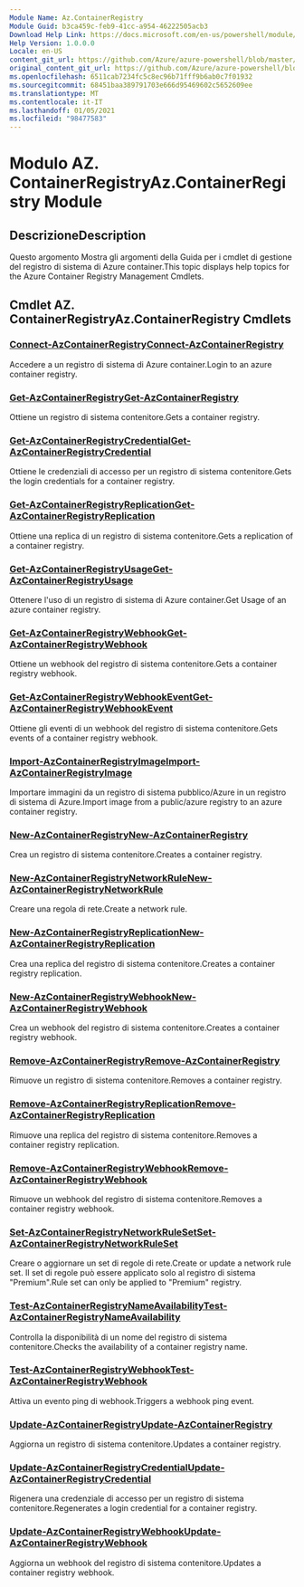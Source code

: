 ```yaml
---
Module Name: Az.ContainerRegistry
Module Guid: b3ca459c-feb9-41cc-a954-46222505acb3
Download Help Link: https://docs.microsoft.com/en-us/powershell/module/az.containerregistry
Help Version: 1.0.0.0
Locale: en-US
content_git_url: https://github.com/Azure/azure-powershell/blob/master/src/ContainerRegistry/ContainerRegistry/help/Az.ContainerRegistry.md
original_content_git_url: https://github.com/Azure/azure-powershell/blob/master/src/ContainerRegistry/ContainerRegistry/help/Az.ContainerRegistry.md
ms.openlocfilehash: 6511cab7234fc5c8ec96b71fff9b6ab0c7f01932
ms.sourcegitcommit: 68451baa389791703e666d95469602c5652609ee
ms.translationtype: MT
ms.contentlocale: it-IT
ms.lasthandoff: 01/05/2021
ms.locfileid: "98477583"
---
```

# <span data-ttu-id="80a0e-101">Modulo AZ. ContainerRegistry</span><span class="sxs-lookup"><span data-stu-id="80a0e-101">Az.ContainerRegistry Module</span></span>
## <span data-ttu-id="80a0e-102">Descrizione</span><span class="sxs-lookup"><span data-stu-id="80a0e-102">Description</span></span>
<span data-ttu-id="80a0e-103">Questo argomento Mostra gli argomenti della Guida per i cmdlet di gestione del registro di sistema di Azure container.</span><span class="sxs-lookup"><span data-stu-id="80a0e-103">This topic displays help topics for the Azure Container Registry Management Cmdlets.</span></span>

## <span data-ttu-id="80a0e-104">Cmdlet AZ. ContainerRegistry</span><span class="sxs-lookup"><span data-stu-id="80a0e-104">Az.ContainerRegistry Cmdlets</span></span>
### [<span data-ttu-id="80a0e-105">Connect-AzContainerRegistry</span><span class="sxs-lookup"><span data-stu-id="80a0e-105">Connect-AzContainerRegistry</span></span>](Connect-AzContainerRegistry.md)
<span data-ttu-id="80a0e-106">Accedere a un registro di sistema di Azure container.</span><span class="sxs-lookup"><span data-stu-id="80a0e-106">Login to an azure container registry.</span></span>

### [<span data-ttu-id="80a0e-107">Get-AzContainerRegistry</span><span class="sxs-lookup"><span data-stu-id="80a0e-107">Get-AzContainerRegistry</span></span>](Get-AzContainerRegistry.md)
<span data-ttu-id="80a0e-108">Ottiene un registro di sistema contenitore.</span><span class="sxs-lookup"><span data-stu-id="80a0e-108">Gets a container registry.</span></span>

### [<span data-ttu-id="80a0e-109">Get-AzContainerRegistryCredential</span><span class="sxs-lookup"><span data-stu-id="80a0e-109">Get-AzContainerRegistryCredential</span></span>](Get-AzContainerRegistryCredential.md)
<span data-ttu-id="80a0e-110">Ottiene le credenziali di accesso per un registro di sistema contenitore.</span><span class="sxs-lookup"><span data-stu-id="80a0e-110">Gets the login credentials for a container registry.</span></span>

### [<span data-ttu-id="80a0e-111">Get-AzContainerRegistryReplication</span><span class="sxs-lookup"><span data-stu-id="80a0e-111">Get-AzContainerRegistryReplication</span></span>](Get-AzContainerRegistryReplication.md)
<span data-ttu-id="80a0e-112">Ottiene una replica di un registro di sistema contenitore.</span><span class="sxs-lookup"><span data-stu-id="80a0e-112">Gets a replication of a container registry.</span></span>

### [<span data-ttu-id="80a0e-113">Get-AzContainerRegistryUsage</span><span class="sxs-lookup"><span data-stu-id="80a0e-113">Get-AzContainerRegistryUsage</span></span>](Get-AzContainerRegistryUsage.md)
<span data-ttu-id="80a0e-114">Ottenere l'uso di un registro di sistema di Azure container.</span><span class="sxs-lookup"><span data-stu-id="80a0e-114">Get Usage of an azure container registry.</span></span>

### [<span data-ttu-id="80a0e-115">Get-AzContainerRegistryWebhook</span><span class="sxs-lookup"><span data-stu-id="80a0e-115">Get-AzContainerRegistryWebhook</span></span>](Get-AzContainerRegistryWebhook.md)
<span data-ttu-id="80a0e-116">Ottiene un webhook del registro di sistema contenitore.</span><span class="sxs-lookup"><span data-stu-id="80a0e-116">Gets a container registry webhook.</span></span>

### [<span data-ttu-id="80a0e-117">Get-AzContainerRegistryWebhookEvent</span><span class="sxs-lookup"><span data-stu-id="80a0e-117">Get-AzContainerRegistryWebhookEvent</span></span>](Get-AzContainerRegistryWebhookEvent.md)
<span data-ttu-id="80a0e-118">Ottiene gli eventi di un webhook del registro di sistema contenitore.</span><span class="sxs-lookup"><span data-stu-id="80a0e-118">Gets events of a container registry webhook.</span></span>

### [<span data-ttu-id="80a0e-119">Import-AzContainerRegistryImage</span><span class="sxs-lookup"><span data-stu-id="80a0e-119">Import-AzContainerRegistryImage</span></span>](Import-AzContainerRegistryImage.md)
<span data-ttu-id="80a0e-120">Importare immagini da un registro di sistema pubblico/Azure in un registro di sistema di Azure.</span><span class="sxs-lookup"><span data-stu-id="80a0e-120">Import image from a public/azure registry to an azure container registry.</span></span>

### [<span data-ttu-id="80a0e-121">New-AzContainerRegistry</span><span class="sxs-lookup"><span data-stu-id="80a0e-121">New-AzContainerRegistry</span></span>](New-AzContainerRegistry.md)
<span data-ttu-id="80a0e-122">Crea un registro di sistema contenitore.</span><span class="sxs-lookup"><span data-stu-id="80a0e-122">Creates a container registry.</span></span>

### [<span data-ttu-id="80a0e-123">New-AzContainerRegistryNetworkRule</span><span class="sxs-lookup"><span data-stu-id="80a0e-123">New-AzContainerRegistryNetworkRule</span></span>](New-AzContainerRegistryNetworkRule.md)
<span data-ttu-id="80a0e-124">Creare una regola di rete.</span><span class="sxs-lookup"><span data-stu-id="80a0e-124">Create a network rule.</span></span>

### [<span data-ttu-id="80a0e-125">New-AzContainerRegistryReplication</span><span class="sxs-lookup"><span data-stu-id="80a0e-125">New-AzContainerRegistryReplication</span></span>](New-AzContainerRegistryReplication.md)
<span data-ttu-id="80a0e-126">Crea una replica del registro di sistema contenitore.</span><span class="sxs-lookup"><span data-stu-id="80a0e-126">Creates a container registry replication.</span></span>

### [<span data-ttu-id="80a0e-127">New-AzContainerRegistryWebhook</span><span class="sxs-lookup"><span data-stu-id="80a0e-127">New-AzContainerRegistryWebhook</span></span>](New-AzContainerRegistryWebhook.md)
<span data-ttu-id="80a0e-128">Crea un webhook del registro di sistema contenitore.</span><span class="sxs-lookup"><span data-stu-id="80a0e-128">Creates a container registry webhook.</span></span>

### [<span data-ttu-id="80a0e-129">Remove-AzContainerRegistry</span><span class="sxs-lookup"><span data-stu-id="80a0e-129">Remove-AzContainerRegistry</span></span>](Remove-AzContainerRegistry.md)
<span data-ttu-id="80a0e-130">Rimuove un registro di sistema contenitore.</span><span class="sxs-lookup"><span data-stu-id="80a0e-130">Removes a container registry.</span></span>

### [<span data-ttu-id="80a0e-131">Remove-AzContainerRegistryReplication</span><span class="sxs-lookup"><span data-stu-id="80a0e-131">Remove-AzContainerRegistryReplication</span></span>](Remove-AzContainerRegistryReplication.md)
<span data-ttu-id="80a0e-132">Rimuove una replica del registro di sistema contenitore.</span><span class="sxs-lookup"><span data-stu-id="80a0e-132">Removes a container registry replication.</span></span>

### [<span data-ttu-id="80a0e-133">Remove-AzContainerRegistryWebhook</span><span class="sxs-lookup"><span data-stu-id="80a0e-133">Remove-AzContainerRegistryWebhook</span></span>](Remove-AzContainerRegistryWebhook.md)
<span data-ttu-id="80a0e-134">Rimuove un webhook del registro di sistema contenitore.</span><span class="sxs-lookup"><span data-stu-id="80a0e-134">Removes a container registry webhook.</span></span>

### [<span data-ttu-id="80a0e-135">Set-AzContainerRegistryNetworkRuleSet</span><span class="sxs-lookup"><span data-stu-id="80a0e-135">Set-AzContainerRegistryNetworkRuleSet</span></span>](Set-AzContainerRegistryNetworkRuleSet.md)
<span data-ttu-id="80a0e-136">Creare o aggiornare un set di regole di rete.</span><span class="sxs-lookup"><span data-stu-id="80a0e-136">Create or update a network rule set.</span></span> <span data-ttu-id="80a0e-137">Il set di regole può essere applicato solo al registro di sistema "Premium".</span><span class="sxs-lookup"><span data-stu-id="80a0e-137">Rule set can only be applied to "Premium" registry.</span></span>

### [<span data-ttu-id="80a0e-138">Test-AzContainerRegistryNameAvailability</span><span class="sxs-lookup"><span data-stu-id="80a0e-138">Test-AzContainerRegistryNameAvailability</span></span>](Test-AzContainerRegistryNameAvailability.md)
<span data-ttu-id="80a0e-139">Controlla la disponibilità di un nome del registro di sistema contenitore.</span><span class="sxs-lookup"><span data-stu-id="80a0e-139">Checks the availability of a container registry name.</span></span>

### [<span data-ttu-id="80a0e-140">Test-AzContainerRegistryWebhook</span><span class="sxs-lookup"><span data-stu-id="80a0e-140">Test-AzContainerRegistryWebhook</span></span>](Test-AzContainerRegistryWebhook.md)
<span data-ttu-id="80a0e-141">Attiva un evento ping di webhook.</span><span class="sxs-lookup"><span data-stu-id="80a0e-141">Triggers a webhook ping event.</span></span>

### [<span data-ttu-id="80a0e-142">Update-AzContainerRegistry</span><span class="sxs-lookup"><span data-stu-id="80a0e-142">Update-AzContainerRegistry</span></span>](Update-AzContainerRegistry.md)
<span data-ttu-id="80a0e-143">Aggiorna un registro di sistema contenitore.</span><span class="sxs-lookup"><span data-stu-id="80a0e-143">Updates a container registry.</span></span>

### [<span data-ttu-id="80a0e-144">Update-AzContainerRegistryCredential</span><span class="sxs-lookup"><span data-stu-id="80a0e-144">Update-AzContainerRegistryCredential</span></span>](Update-AzContainerRegistryCredential.md)
<span data-ttu-id="80a0e-145">Rigenera una credenziale di accesso per un registro di sistema contenitore.</span><span class="sxs-lookup"><span data-stu-id="80a0e-145">Regenerates a login credential for a container registry.</span></span>

### [<span data-ttu-id="80a0e-146">Update-AzContainerRegistryWebhook</span><span class="sxs-lookup"><span data-stu-id="80a0e-146">Update-AzContainerRegistryWebhook</span></span>](Update-AzContainerRegistryWebhook.md)
<span data-ttu-id="80a0e-147">Aggiorna un webhook del registro di sistema contenitore.</span><span class="sxs-lookup"><span data-stu-id="80a0e-147">Updates a container registry webhook.</span></span>

